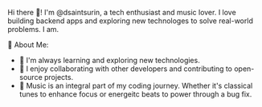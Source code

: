 
Hi there 👋!
I'm @dsaintsurin, a tech enthusiast and music lover. I love building backend apps and exploring new technologes to solve real-world problems.
I am.

🚀 About Me:
- 🌱 I'm always learning and exploring new technologies.
- 🌟 I enjoy collaborating with other developers and contributing to open-source projects.
- 🎸 Music is an integral part of my coding journey. Whether it's classical tunes to enhance focus or energeitc beats to power through a bug fix. 

